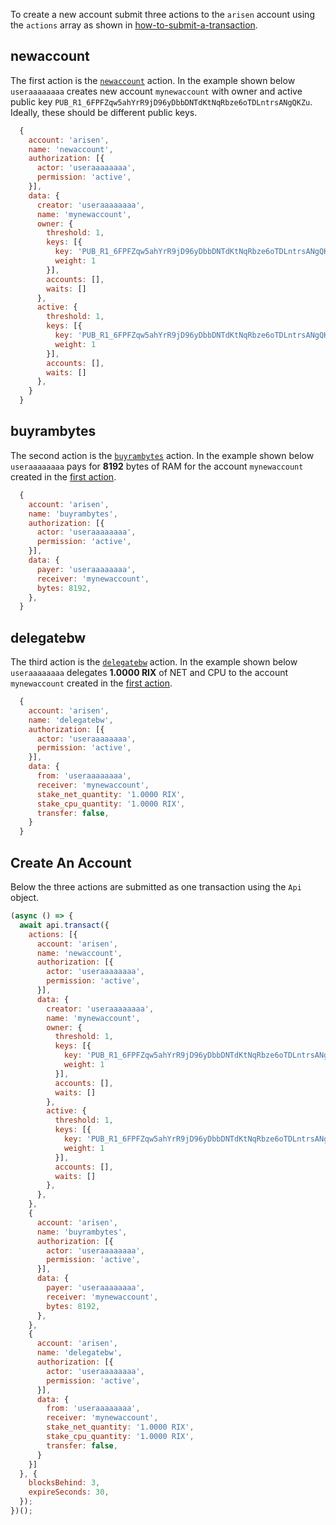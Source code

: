 To create a new account submit three actions to the `arisen` account using the `actions` array as shown in [how-to-submit-a-transaction](01_how-to-submit-a-transaction.md).

## newaccount
The first action is the [`newaccount`](https://github.com/ARISENIO/arisen.contracts/blob/52fbd4ac7e6c38c558302c48d00469a4bed35f7c/contracts/arisen.system/include/arisen.system/native.hpp#L178) action.  In the example shown below `useraaaaaaaa` creates new account `mynewaccount` with owner and active public key `PUB_R1_6FPFZqw5ahYrR9jD96yDbbDNTdKtNqRbze6oTDLntrsANgQKZu`.  Ideally, these should be different public keys.

```javascript
  {
    account: 'arisen',
    name: 'newaccount',
    authorization: [{
      actor: 'useraaaaaaaa',
      permission: 'active',
    }],
    data: {
      creator: 'useraaaaaaaa',
      name: 'mynewaccount',
      owner: {
        threshold: 1,
        keys: [{
          key: 'PUB_R1_6FPFZqw5ahYrR9jD96yDbbDNTdKtNqRbze6oTDLntrsANgQKZu',
          weight: 1
        }],
        accounts: [],
        waits: []
      },
      active: {
        threshold: 1,
        keys: [{
          key: 'PUB_R1_6FPFZqw5ahYrR9jD96yDbbDNTdKtNqRbze6oTDLntrsANgQKZu',
          weight: 1
        }],
        accounts: [],
        waits: []
      },
    }
  }
```

## buyrambytes
The second action is the [`buyrambytes`](https://github.com/ARISENIO/arisen.contracts/blob/52fbd4ac7e6c38c558302c48d00469a4bed35f7c/contracts/arisen.system/include/arisen.system/arisen.system.hpp#L1028) action.  In the example shown below `useraaaaaaaa` pays for **8192** bytes of RAM for the account `mynewaccount` created in the [first action](#newaccount).

```javascript
  {
    account: 'arisen',
    name: 'buyrambytes',
    authorization: [{
      actor: 'useraaaaaaaa',
      permission: 'active',
    }],
    data: {
      payer: 'useraaaaaaaa',
      receiver: 'mynewaccount',
      bytes: 8192,
    },
  }
```

## delegatebw
The third action is the [`delegatebw`](https://github.com/ARISENIO/arisen.contracts/blob/52fbd4ac7e6c38c558302c48d00469a4bed35f7c/contracts/arisen.system/include/arisen.system/arisen.system.hpp#L692) action.  In the example shown below `useraaaaaaaa` delegates **1.0000 RIX** of NET and CPU to the account `mynewaccount` created in the [first action](#newaccount).
```javascript
  {
    account: 'arisen',
    name: 'delegatebw',
    authorization: [{
      actor: 'useraaaaaaaa',
      permission: 'active',
    }],
    data: {
      from: 'useraaaaaaaa',
      receiver: 'mynewaccount',
      stake_net_quantity: '1.0000 RIX',
      stake_cpu_quantity: '1.0000 RIX',
      transfer: false,
    }
  }
```

## Create An Account
Below the three actions are submitted as one transaction using the `Api` object.

```javascript
(async () => {
  await api.transact({
    actions: [{
      account: 'arisen',
      name: 'newaccount',
      authorization: [{
        actor: 'useraaaaaaaa',
        permission: 'active',
      }],
      data: {
        creator: 'useraaaaaaaa',
        name: 'mynewaccount',
        owner: {
          threshold: 1,
          keys: [{
            key: 'PUB_R1_6FPFZqw5ahYrR9jD96yDbbDNTdKtNqRbze6oTDLntrsANgQKZu',
            weight: 1
          }],
          accounts: [],
          waits: []
        },
        active: {
          threshold: 1,
          keys: [{
            key: 'PUB_R1_6FPFZqw5ahYrR9jD96yDbbDNTdKtNqRbze6oTDLntrsANgQKZu',
            weight: 1
          }],
          accounts: [],
          waits: []
        },
      },
    },
    {
      account: 'arisen',
      name: 'buyrambytes',
      authorization: [{
        actor: 'useraaaaaaaa',
        permission: 'active',
      }],
      data: {
        payer: 'useraaaaaaaa',
        receiver: 'mynewaccount',
        bytes: 8192,
      },
    },
    {
      account: 'arisen',
      name: 'delegatebw',
      authorization: [{
        actor: 'useraaaaaaaa',
        permission: 'active',
      }],
      data: {
        from: 'useraaaaaaaa',
        receiver: 'mynewaccount',
        stake_net_quantity: '1.0000 RIX',
        stake_cpu_quantity: '1.0000 RIX',
        transfer: false,
      }
    }]
  }, {
    blocksBehind: 3,
    expireSeconds: 30,
  });
})();
```